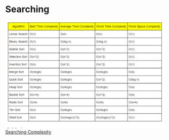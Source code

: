 # Searching 
!['Complexity'](complexity.PNG)
[Searching Complexity](https://www.hackerearth.com/practice/notes/sorting-and-searching-algorithms-time-complexities-cheat-sheet/)